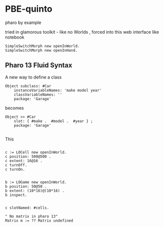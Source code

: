# PBE-quinto

pharo by example

tried in glamorous toolkit - like no Worlds , forced into this web interface like notebook

```
SimpleSwitchMorph new openInWorld.
SimpleSwitchMorph new openInHand.
```

## Pharo 13 Fluid Syntax 

A new way to define a class

```
Object subclass: #Car
    instanceVariableNames: 'make model year'
    classVariableNames: ''
    package: 'Garage'
```	

becomes

```
Object >> #Car
    slot: { #make .  #model .  #year } ; 
    package: 'Garage'
```

## 


This 

```
```

```
c := LOCell new openInWorld. 
c position: 500@500 . 
c extent: 16@16 . 
c turnOff.
c turnOn. 


b := LOGame new openInWorld. 
b position: 50@50 . 
b extent: (10*16)@(10*16) . 
b inspect. 


c slotNamed: #cells. 

" No matrix in pharo 13"
Matrix m := ?? Matrix undefined

```
